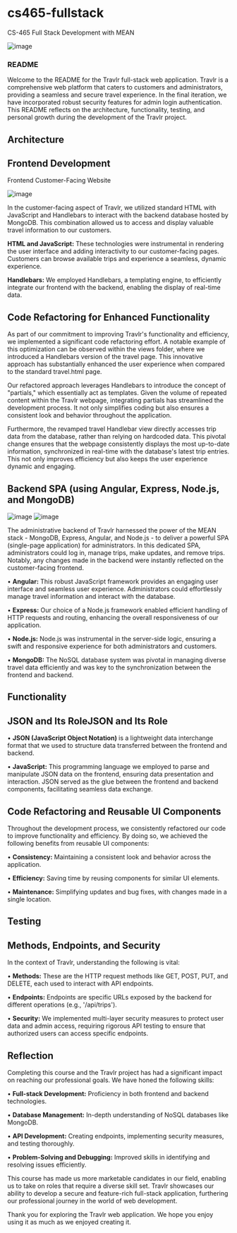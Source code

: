 # cs465-fullstack
CS-465 Full Stack Development with MEAN

![image](https://github.com/Cemerson77/cs465-fullstack/assets/106181918/647fcc1a-6a09-4179-9ad5-c3fc0dbdd9dc)

### README

Welcome to the README for the Travlr full-stack web application. Travlr is a comprehensive web platform that caters to customers and administrators, providing a seamless and secure travel experience. In the final iteration, we have incorporated robust security features for admin login authentication. This README reflects on the architecture, functionality, testing, and personal growth during the development of the Travlr project.

## Architecture

## Frontend Development

Frontend Customer-Facing Website

![image](https://github.com/Cemerson77/cs465-fullstack/assets/106181918/38caf623-d949-496e-ad6c-b1d2f44cddac)

In the customer-facing aspect of Travlr, we utilized standard HTML with JavaScript and Handlebars to interact with the backend database hosted by MongoDB. This combination allowed us to access and display valuable travel information to our customers.

**HTML and JavaScript:** These technologies were instrumental in rendering the user interface and adding interactivity to our customer-facing pages. Customers can browse available trips and experience a seamless, dynamic experience.

**Handlebars:** We employed Handlebars, a templating engine, to efficiently integrate our frontend with the backend, enabling the display of real-time data.

## Code Refactoring for Enhanced Functionality

As part of our commitment to improving Travlr's functionality and efficiency, we implemented a significant code refactoring effort. A notable example of this optimization can be observed within the views folder, where we introduced a Handlebars version of the travel page. This innovative approach has substantially enhanced the user experience when compared to the standard travel.html page.

Our refactored approach leverages Handlebars to introduce the concept of "partials," which essentially act as templates. Given the volume of repeated content within the Travlr webpage, integrating partials has streamlined the development process. It not only simplifies coding but also ensures a consistent look and behavior throughout the application.

Furthermore, the revamped travel Handlebar view directly accesses trip data from the database, rather than relying on hardcoded data. This pivotal change ensures that the webpage consistently displays the most up-to-date information, synchronized in real-time with the database's latest trip entries. This not only improves efficiency but also keeps the user experience dynamic and engaging.

## Backend SPA (using Angular, Express, Node.js, and MongoDB)

![image](https://github.com/Cemerson77/cs465-fullstack/assets/106181918/2f89a22d-4c6b-4fd0-b8c4-10771d6e8bce)
![image](https://github.com/Cemerson77/cs465-fullstack/assets/106181918/e2a56f09-56f6-421e-a94a-53ac102ec283)

The administrative backend of Travlr harnessed the power of the MEAN stack - MongoDB, Express, Angular, and Node.js - to deliver a powerful SPA (single-page application) for administrators. In this dedicated SPA, administrators could log in, manage trips, make updates, and remove trips. Notably, any changes made in the backend were instantly reflected on the customer-facing frontend.

•	**Angular:** This robust JavaScript framework provides an engaging user interface and seamless user experience. Administrators could effortlessly manage travel information and interact with the database.

•	**Express:** Our choice of a Node.js framework enabled efficient handling of HTTP requests and routing, enhancing the overall responsiveness of our application.

•	**Node.js:** Node.js was instrumental in the server-side logic, ensuring a swift and responsive experience for both administrators and customers.

•	**MongoDB:** The NoSQL database system was pivotal in managing diverse travel data efficiently and was key to the synchronization between the frontend and backend.

## Functionality

## JSON and Its RoleJSON and Its Role

•	**JSON (JavaScript Object Notation)** is a lightweight data interchange format that we used to structure data transferred between the frontend and backend.

•	**JavaScript:** This programming language we employed to parse and manipulate JSON data on the frontend, ensuring data presentation and interaction.
JSON served as the glue between the frontend and backend components, facilitating seamless data exchange.

## Code Refactoring and Reusable UI Components
Throughout the development process, we consistently refactored our code to improve functionality and efficiency. By doing so, we achieved the following benefits from reusable UI components:

•	**Consistency:** Maintaining a consistent look and behavior across the application.

•	**Efficiency:** Saving time by reusing components for similar UI elements.

•	**Maintenance:** Simplifying updates and bug fixes, with changes made in a single location.

## Testing

## Methods, Endpoints, and Security

In the context of Travlr, understanding the following is vital:

•	**Methods:** These are the HTTP request methods like GET, POST, PUT, and DELETE, each used to interact with API endpoints.

•	**Endpoints:** Endpoints are specific URLs exposed by the backend for different operations (e.g., '/api/trips').

•	**Security:** We implemented multi-layer security measures to protect user data and admin access, requiring rigorous API testing to ensure that authorized users can access specific endpoints.

## Reflection

Completing this course and the Travlr project has had a significant impact on reaching our professional goals. We have honed the following skills:

•	**Full-stack Development:** Proficiency in both frontend and backend technologies.

•	**Database Management:** In-depth understanding of NoSQL databases like MongoDB.

•	**API Development:** Creating endpoints, implementing security measures, and testing thoroughly.

•	**Problem-Solving and Debugging:** Improved skills in identifying and resolving issues efficiently.

This course has made us more marketable candidates in our field, enabling us to take on roles that require a diverse skill set. Travlr showcases our ability to develop a secure and feature-rich full-stack application, furthering our professional journey in the world of web development.


Thank you for exploring the Travlr web application. We hope you enjoy using it as much as we enjoyed creating it.













